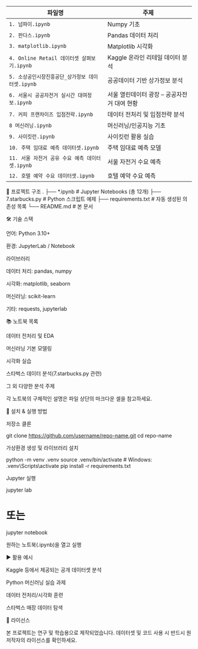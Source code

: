 | 파일명                                | 주제                        |
| ---------------------------------- | ------------------------- |
| `1. 넘파이.ipynb`                     | Numpy 기초                  |
| `2. 판다스.ipynb`                     | Pandas 데이터 처리             |
| `3. matplotlib.ipynb`              | Matplotlib 시각화            |
| `4. Online Retail 데이터셋 살펴보기.ipynb` | Kaggle 온라인 리테일 데이터 분석     |
| `5. 소상공인시장진흥공단_상가정보 데이터셋.ipynb`    | 공공데이터 기반 상가정보 분석          |
| `6. 서울시 공공자전거 실시간 대여정보.ipynb`      | 서울 열린데이터 광장 – 공공자전거 대여 현황 |
| `7. 커피 프랜차이즈 입점전략.ipynb`           | 데이터 전처리 및 입점전략 분석         |
| `8 머신러닝.ipynb`                     | 머신러닝/인공지능 기초              |
| `9. 사이킷런.ipynb`                    | 사이킷런 활용 실습                |
| `10. 주택 임대료 예측 데이터셋.ipynb`         | 주택 임대료 예측 모델              |
| `11. 서울 자전거 공유 수요 예측 데이터셋.ipynb`   | 서울 자전거 수요 예측              |
| `12. 호텔 예약 수요 데이터셋.ipynb`          | 호텔 예약 수요 예측               |


📂 프로젝트 구조
.
├── *.ipynb              # Jupyter Notebooks (총 12개)
├── 7.starbucks.py       # Python 스크립트 예제
├── requirements.txt     # 자동 생성된 의존성 목록
└── README.md            # 본 문서

🛠️ 기술 스택

언어: Python 3.10+

환경: JupyterLab / Notebook

라이브러리

데이터 처리: pandas, numpy

시각화: matplotlib, seaborn

머신러닝: scikit-learn

기타: requests, jupyterlab

📚 노트북 목록

데이터 전처리 및 EDA

머신러닝 기본 모델링

시각화 실습

스타벅스 데이터 분석(7.starbucks.py 관련)

그 외 다양한 분석 주제

각 노트북의 구체적인 설명은 파일 상단의 마크다운 셀을 참고하세요.

🔧 설치 & 실행 방법

저장소 클론

git clone https://github.com/username/repo-name.git
cd repo-name


가상환경 생성 및 라이브러리 설치

python -m venv .venv
source .venv/bin/activate   # Windows: .venv\Scripts\activate
pip install -r requirements.txt


Jupyter 실행

jupyter lab
# 또는
jupyter notebook


원하는 노트북(.ipynb)을 열고 실행

▶️ 활용 예시

Kaggle 등에서 제공되는 공개 데이터셋 분석

Python 머신러닝 실습 과제

데이터 전처리/시각화 훈련

스타벅스 매장 데이터 탐색

📄 라이선스

본 프로젝트는 연구 및 학습용으로 제작되었습니다.
데이터셋 및 코드 사용 시 반드시 원 저작자의 라이선스를 확인하세요.
